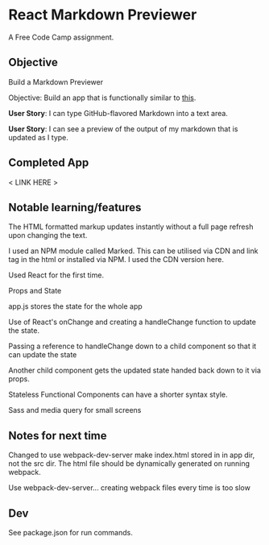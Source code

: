 # React Markdown Previewer

A Free Code Camp assignment.

## Objective

Build a Markdown Previewer

Objective: Build an app that is functionally similar to [this](https://codepen.io/FreeCodeCamp/full/JXrLLE/).

**User Story**: I can type GitHub-flavored Markdown into a text area.

**User Story**: I can see a preview of the output of my markdown that is updated as I type.


## Completed App

< LINK HERE >


## Notable learning/features

The HTML formatted markup updates instantly without a full page refresh upon changing the text. 

I used an NPM module called Marked. This can be utilised via CDN and link tag in the html or installed via NPM. I used the CDN version here.

Used React for the first time.

Props and State

app.js stores the state for the whole app

Use of React's onChange and creating a handleChange function to update the state.

Passing a reference to handleChange down to a child component so that it can update the state

Another child component gets the updated state handed back down to it via props.

Stateless Functional Components can have a shorter syntax style.

Sass and media query for small screens


## Notes for next time

Changed to use webpack-dev-server
make index.html stored in in app dir, not the src dir. The html file should be dynamically generated on running webpack.

Use webpack-dev-server... creating webpack files every time is too slow


## Dev

See package.json for run commands.